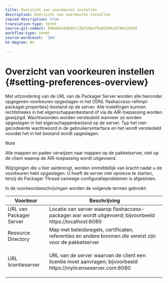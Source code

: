 ```yaml
---
title: Overzicht van voorkeuren instellen
description: Overzicht van voorkeuren instellen
copied-description: true
translation-type: tm+mt
source-git-commit: 89bdda1d4bd5c126f19ba75a819942df901183d1
workflow-type: tm+mt
source-wordcount: '184'
ht-degree: 0%

---
```



# Overzicht van voorkeuren instellen {#setting-preferences-overview}

Met uitzondering van de URL van de Packager Server worden alle hieronder opgegeven voorkeuren opgeslagen in het [!DNL flashaccess-refimpl-packager.properties]-bestand op de server. Alle instellingen kunnen rechtstreeks in het eigenschappenbestand of via de AIR-toepassing worden gewijzigd. Wachtwoorden worden versleuteld wanneer ze worden opgeslagen in het eigenschappenbestand op de server. Typ het niet-gecodeerde wachtwoord in de gebruikersinterface en het wordt versleuteld voordat het in het bestand wordt opgeslagen.

>[!NOTE]
>
>Alle mappen en paden verwijzen naar mappen op de pakketserver, niet op de client waarop de AIR-toepassing wordt uitgevoerd.

Wijzigingen die u hier aanbrengt, worden onmiddellijk van kracht nadat u de voorkeuren hebt opgeslagen. U hoeft de server niet opnieuw te starten, tenzij de Packager Thread vanwege configuratieproblemen is afgesloten.

In de voorkeursbeschrijvingen worden de volgende termen gebruikt:

<table frame="all" colsep="1" rowsep="1" class="+ topic/table adobe-d/table " id="table_tj5_hcz_n4"> 
 <thead class="- topic/thead "> 
  <tr rowsep="1" class="- topic/row "> 
   <th colname="1" class="- topic/entry entry"> Voorkeur </th> 
   <th colname="2" class="- topic/entry entry"> Beschrijving </th> 
  </tr> 
 </thead>
 <tbody class="- topic/tbody "> 
  <tr rowsep="1" class="- topic/row "> 
   <td colname="1" class="- topic/entry "> URL van Packager Server </td> 
   <td colname="2" class="- topic/entry "> Locatie van server waarop <span class="filepath"> flashaccess-packager.war </span> wordt uitgevoerd; bijvoorbeeld <span class="filepath"> https://localhost:8080 </span> </td> 
  </tr> 
  <tr rowsep="1" class="- topic/row "> 
   <td colname="1" class="- topic/entry "> Resource Directory </td> 
   <td colname="2" class="- topic/entry "> Map met beleidsregels, certificaten, referenties en andere bronnen die vereist zijn voor de pakketserver </td> 
  </tr> 
  <tr rowsep="0" class="- topic/row "> 
   <td colname="1" class="- topic/entry "> URL licentieserver </td> 
   <td colname="2" class="- topic/entry "> <p class="- topic/p ">URL van de server waarvan de client een licentie moet aanvragen; bijvoorbeeld <span class="filepath"> https://mylicenseserver.com:8080 </span> </p> </td> 
  </tr> 
 </tbody> 
</table>

